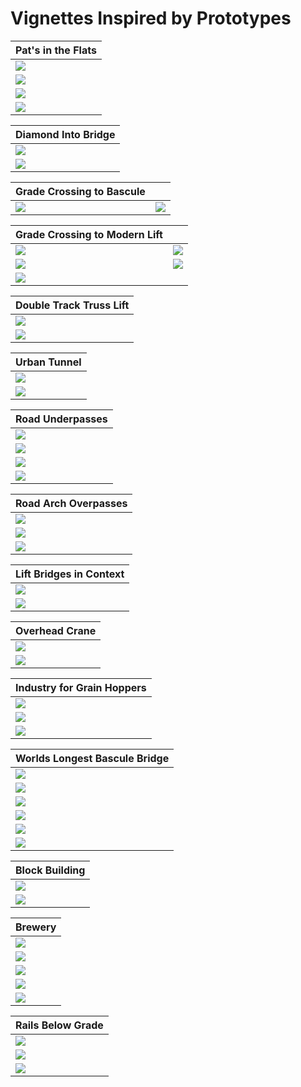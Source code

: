 # Vignettes Inspired by Prototypes

| Pat's in the Flats           |
|------------------------------|
|![](../20230822/!IMG_1018.png)|
|![](../buildingPatsInFlats/PatsOilStorageBackground.png)|
|![](./steelViaduct.png) |
|![](./buildingPatsFromAbove.png)|

| Diamond Into Bridge          |
|------------------------------|
|![](../prototypeInspiration/levelCrossingAtBridge.png)|
|![](../20230822/!IMG_1153.png)|

| Grade Crossing to Bascule    |                              |
|------------------------------|------------------------------|
|![](gradeCrossingToBascule.png)|![](../20230906/IMG_1255.png)|

| Grade Crossing to Modern Lift|                              |
|------------------------------|------------------------------|
|![](../20230906/IMG_1261.png) |![](../prototypeInspiration/Screen18.png) |
|![](../prototypeInspiration/curveToLiftBridge.png)| ![](modernLiftBridgeA_p.png) |
|![](../20230906/IMG_1190.png)

| Double Track Truss Lift      |
|------------------------------|
|![](../prototypeInspiration/Screen20.png)|
|![](./doubleTrackTrussLift_.png)|

| Urban Tunnel      |
|------------------------------|
|![](./urbanTunnelA_p.png)|
|![](./urbanTunnelA.png)|

| Road Underpasses      |
|------------------------------|
|![](./pennUnderpassA_p.png)|
|![](./pennRoadUnderpassA.png)|
|![](./underpassB_p.png)|
|![](./underpassB.png)|

| Road Arch Overpasses      |
|------------------------------|
|![](./roadArchOverpass_p.png)|
|![](./roadArchOverpass.png)|
|![](../20230906/IMG_1208.png)|


| Lift Bridges in Context      |
|------------------------------|
|![](./railLiftBridges_p.png)  |
|![](../20230906/IMG_1217.png) |

| Overhead Crane               |
|------------------------------|
|![](./overheadCrane_p.png)|
|![](./overheadCrane.png)|

| Industry for Grain Hoppers   |
|------------------------------|
|![](../prototypeInspiration/industry.png)|
|![](../20230906/IMG_1231.png)|
|![](industryForGrainHoppersB_p.png)|

| Worlds Longest Bascule Bridge|
|------------------------------|
|![](./basculeA_p.png)|
|![](./basculeA.png)|
|![](./basculeB_p.png)|
|![](./basculeB.png)|
|![](./basculeC_p.png)|
|![](./basculeC.png)|

| Block Building               |
|------------------------------|
|![](protoB.png)               |
|![](buildingBlockFrontB.png)  |

| Brewery                      |
|------------------------------|
|![](buildingBrewA_p.png)      |
|![](buildingBrewA.png)        |
|![](buildingBrewB_p.png)      |
|![](buildingBrewB.png)        |
|![](IMG_1228.png)             |

| Rails Below Grade            |
|------------------------------|
|![](./railsBelowGradeA_p.png)|
|![](./railsBelowGradeA.png)|
|![](./railsBelowGradeB_p.png)|

